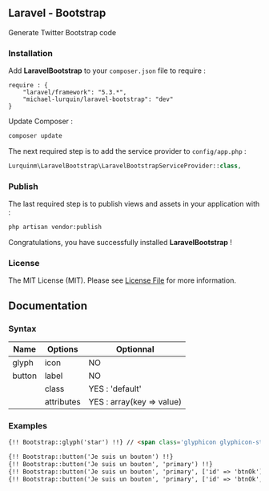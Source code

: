 ## Laravel - Bootstrap ##

Generate Twitter Bootstrap code

### Installation ###

Add **LaravelBootstrap** to your `composer.json` file to require :
```
require : {
    "laravel/framework": "5.3.*",
    "michael-lurquin/laravel-bootstrap": "dev"
}
```

Update Composer :

```bash
composer update
```

The next required step is to add the service provider to `config/app.php` :

```php
Lurquinm\LaravelBootstrap\LaravelBootstrapServiceProvider::class,
```

### Publish ###

The last required step is to publish views and assets in your application with :

```bash
php artisan vendor:publish
```

Congratulations, you have successfully installed **LaravelBootstrap** !

### License

The MIT License (MIT). Please see [License File](LICENSE) for more information.

## Documentation ##

### Syntax ###

| Name | Options | Optionnal |
|------|---------|-----------|
| glyph | icon | NO |
| button | label | NO |
| | class | YES : 'default' |
| | attributes | YES : array(key => value) |

### Examples ###

```html
{!! Bootstrap::glyph('star') !!} // <span class='glyphicon glyphicon-star' aria-hidden='true'></span>

{!! Bootstrap::button('Je suis un bouton') !!}
{!! Bootstrap::button('Je suis un bouton', 'primary') !!}
{!! Bootstrap::button('Je suis un bouton', 'primary', ['id' => 'btnOk']) !!}
{!! Bootstrap::button('Je suis un bouton', 'primary', ['id' => 'btnOk', 'glyph' => 'globe']) !!}
```
